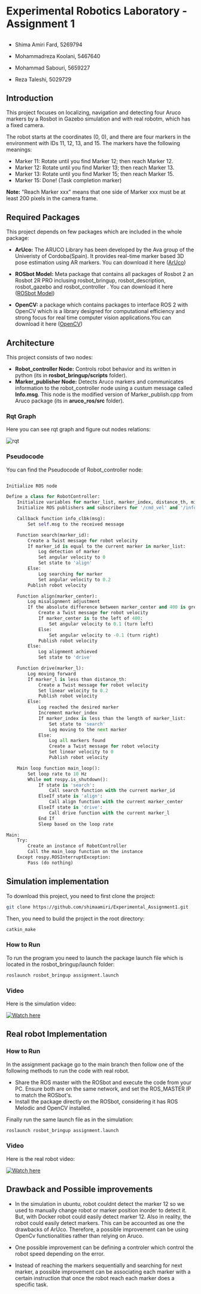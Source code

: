 # Experimental Robotics Laboratory - Assignment 1

## 

- Shima Amiri Fard, 5269794


- Mohammadreza Koolani, 5467640


- Mohammad Sabouri, 5659227


- Reza Taleshi, 5029729

## Introduction

This project focuses on localizing, navigation and detecting four Aruco markers by a Rosbot in Gazebo simulation and with real robotm, which has a fixed camera.


The robot starts at the coordinates (0, 0), and there are four markers in the environment with IDs 11, 12, 13, and 15. The markers have the following meanings:
- Marker 11: Rotate until you find Marker 12; then reach Marker 12.
- Marker 12: Rotate until you find Marker 13; then reach Marker 13.
- Marker 13: Rotate until you find Marker 15; then reach Marker 15.
- Marker 15: Done! (Task completion marker)
  
**Note:** "Reach Marker xxx" means that one side of Marker xxx must be at least 200 pixels in the camera frame.


## Required Packages
This project depends on few packages which are included in the whole package:

- **ArUco:** The ARUCO Library has been developed by the Ava group of the Univeristy of Cordoba(Spain).  It provides real-time marker based 3D pose estimation using AR markers. You can download it here ([ArUco](https://github.com/CarmineD8/aruco_ros)) 
    
- **ROSbot Model:** Meta package that contains all packages of Rosbot 2 an Rosbot 2R PRO inclusing rosbot_bringup, rosbot_description, rosbot_gazebo and rosbot_controller . You can download it here ([ROSbot Model](https://github.com/husarion/rosbot_ros)) 
    
- **OpenCV:** a package which contains packages to interface ROS 2 with OpenCV which is a library designed for computational efficiency and strong focus for real time computer vision applications.You can download it here ([OpenCV](https://github.com/ros-perception/vision_opencv))  



## Architecture

 This project consists of two nodes:
- **Robot_controller Node:** Controls robot behavior and its written in python (its in **rosbot_bringup/scripts** folder).
- **Marker_publisher Node:** Detects Aruco markers and communicates information to the robot_controller node using a custum message called **Info.msg**. This node is the modified version of Marker_publish.cpp from Aruco package (its in **aruco_ros/src** folder).


### Rqt Graph

Here you can see rqt graph and figure out nodes relations:


![rqt](rosgraph.png)

### Pseudocode

You can find the Pseudocode of Robot_controller node:

```python

Initialize ROS node

Define a class for RobotController:
    Initialize variables for marker_list, marker_index, distance_th, misalignment_th, state, msg
    Initialize ROS publishers and subscribers for '/cmd_vel' and '/info' topics

    Callback function info_clbk(msg):
        Set self.msg to the received message

    Function search(marker_id):
        Create a Twist message for robot velocity
        If marker_id is equal to the current marker in marker_list:
            Log detection of marker
            Set angular velocity to 0
            Set state to 'align'
        Else:
            Log searching for marker
            Set angular velocity to 0.2
        Publish robot velocity

    Function align(marker_center):
        Log misalignment adjustment
        If the absolute difference between marker_center and 400 is greater than misalignment_th:
            Create a Twist message for robot velocity
            If marker_center is to the left of 400:
                Set angular velocity to 0.1 (turn left)
            Else:
                Set angular velocity to -0.1 (turn right)
            Publish robot velocity
        Else:
            Log alignment achieved
            Set state to 'drive'

    Function drive(marker_l):
        Log moving forward
        If marker_l is less than distance_th:
            Create a Twist message for robot velocity
            Set linear velocity to 0.2
            Publish robot velocity
        Else:
            Log reached the desired marker
            Increment marker_index
            If marker_index is less than the length of marker_list:
                Set state to 'search'
                Log moving to the next marker
            Else:
                Log all markers found
                Create a Twist message for robot velocity
                Set linear velocity to 0
                Publish robot velocity

    Main loop function main_loop():
        Set loop rate to 10 Hz
        While not rospy.is_shutdown():
            If state is 'search':
                Call search function with the current marker_id
            ElseIf state is 'align':
                Call align function with the current marker_center
            ElseIf state is 'drive':
                Call drive function with the current marker_l
            End If
            Sleep based on the loop rate

Main:
    Try:
        Create an instance of RobotController
        Call the main_loop function on the instance
    Except rospy.ROSInterruptException:
        Pass (do nothing)
```

## Simulation implementation

To download this project, you need to first clone the project: 
```bash
git clone https://github.com/shimaamiri/Experimental_Assignment1.git
```
Then, you need to build the project in the root directory:
```bash
catkin_make
```

### How to Run 
To run the program you need to launch the package launch file which is located in the rosbot_bringup/launch folder:

```bash
roslaunch rosbot_bringup assignment.launch
```
### Video

Here is the simulation video: 

[![Watch here](simulation.gif)](https://youtu.be/CN031iupbz8?si=qhbarW10anAkJu2S)

## Real robot Implementation 

### How to Run

In the assignment package go to the main branch then follow one of the following methods to run the code with real robot.

- Share the ROS master with the ROSbot and execute the code from your PC. Ensure both are on the same network, and set the ROS_MASTER IP to match the ROSbot's.
- Install the package directly on the ROSbot, considering it has ROS Melodic and OpenCV installed.

Finally run the same launch file as in the simulation:

```bash
roslaunch rosbot_bringup assignment.launch
```

### Video

Here is the real robot video: 

[![Watch here](real.gif)](https://youtu.be/g6Qjz7wffTg?si=LhuIllJXepSKKEYV)

## Drawback and Possible improvements

- In the simulation in ubuntu, robot couldnt detect the marker 12 so we used to manually change robot or marker position inorder to detect it. But, with Docker robot could easily detect marker 12. Also in reality, the robot could easily detect markers. This can be accounted as one the drawbacks of ArUco. Therefore, a possible improvement can be using OpenCv functionalities rather than relying on Aruco.


- One possible improvement can be defining a controler which control the robot speed depending on the error.


- Instead of reaching the markers sequentially and searching for next marker, a possible improvement can be associating each marker with a certain instruction that once the robot reach each marker does a specific task. 


